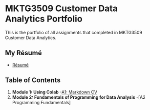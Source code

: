 # MKTG3509 Customer Data Analytics Portfolio
This is the portfolio of all assignments that completed in MKTG3509 Customer Data Analytics. 

## My Résumé
- [Résumé](https://colab.research.google.com/drive/1ltcJESgB3F6JRTjcAYQMrmE8iEWNFfr1)

## Table of Contents
1. **Module 1: Using Colab**
-[A1: Markdown CV](https://colab.research.google.com/drive/1ltcJESgB3F6JRTjcAYQMrmE8iEWNFfr1)
2. **Module 2: Fundamentals of Programming for Data Analysis**
-[A2 Programming Fundamentals]
